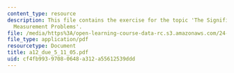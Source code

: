 ```yaml
---
content_type: resource
description: This file contains the exercise for the topic 'The Significance of the
  Measurement Problems'.
file: /media/https%3A/open-learning-course-data-rc.s3.amazonaws.com/24-111-philosophy-of-quantum-mechanics-spring-2005/cf4fb99397080648a312a55612539ddd_a12_due_5_11_05.pdf
file_type: application/pdf
resourcetype: Document
title: a12_due_5_11_05.pdf
uid: cf4fb993-9708-0648-a312-a55612539ddd
---
```

